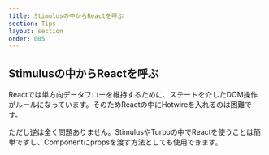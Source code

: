 ```yaml
---
title: Stimulusの中からReactを呼ぶ
section: Tips
layout: section
order: 005
---
```


## Stimulusの中からReactを呼ぶ

Reactでは単方向データフローを維持するために、ステートを介したDOM操作がルールになっています。そのためReactの中にHotwireを入れるのは困難です。

ただし逆は全く問題ありません。StimulusやTurboの中でReactを使うことは簡単ですし、Componentにpropsを渡す方法としても使用できます。
